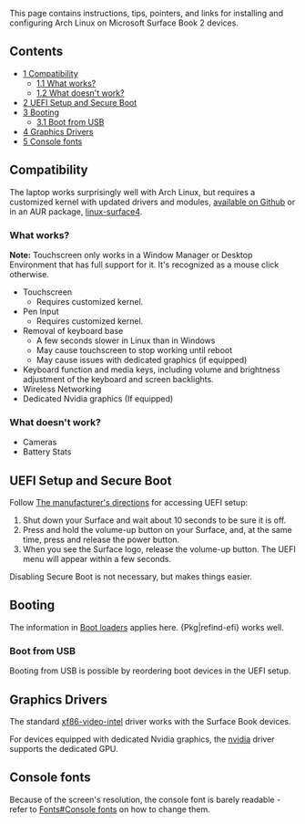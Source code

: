 This page contains instructions, tips, pointers, and links for installing and configuring Arch Linux on Microsoft Surface Book 2 devices.

## Contents

*   [1 Compatibility](#Compatibility)
    *   [1.1 What works?](#What_works.3F)
    *   [1.2 What doesn't work?](#What_doesn.27t_work.3F)
*   [2 UEFI Setup and Secure Boot](#UEFI_Setup_and_Secure_Boot)
*   [3 Booting](#Booting)
    *   [3.1 Boot from USB](#Boot_from_USB)
*   [4 Graphics Drivers](#Graphics_Drivers)
*   [5 Console fonts](#Console_fonts)

## Compatibility

The laptop works surprisingly well with Arch Linux, but requires a customized kernel with updated drivers and modules, [available on Github](https://github.com/jakeday/linux-surface) or in an AUR package, [linux-surface4](https://aur.archlinux.org/packages/linux-surface4/).

### What works?

**Note:** Touchscreen only works in a Window Manager or Desktop Environment that has full support for it. It's recognized as a mouse click otherwise.

*   Touchscreen
    *   Requires customized kernel.
*   Pen Input
    *   Requires customized kernel.
*   Removal of keyboard base
    *   A few seconds slower in Linux than in Windows
    *   May cause touchscreen to stop working until reboot
    *   May cause issues with dedicated graphics (if equipped)
*   Keyboard function and media keys, including volume and brightness adjustment of the keyboard and screen backlights.
*   Wireless Networking
*   Dedicated Nvidia graphics (If equipped)

### What doesn't work?

*   Cameras
*   Battery Stats

## UEFI Setup and Secure Boot

Follow [The manufacturer's directions](https://support.microsoft.com/en-us/help/4023531) for accessing UEFI setup:

1.  Shut down your Surface and wait about 10 seconds to be sure it is off.
2.  Press and hold the volume-up button on your Surface, and, at the same time, press and release the power button.
3.  When you see the Surface logo, release the volume-up button. The UEFI menu will appear within a few seconds.

Disabling Secure Boot is not necessary, but makes things easier.

## Booting

The information in [Boot loaders](/index.php/Boot_loaders "Boot loaders") applies here. {Pkg|refind-efi} works well.

### Boot from USB

Booting from USB is possible by reordering boot devices in the UEFI setup.

## Graphics Drivers

The standard [xf86-video-intel](https://www.archlinux.org/packages/?name=xf86-video-intel) driver works with the Surface Book devices.

For devices equipped with dedicated Nvidia graphics, the [nvidia](https://www.archlinux.org/packages/?name=nvidia) driver supports the dedicated GPU.

## Console fonts

Because of the screen's resolution, the console font is barely readable - refer to [Fonts#Console fonts](/index.php/Fonts#Console_fonts "Fonts") on how to change them.